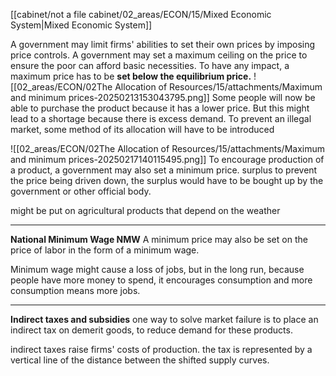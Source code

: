 [[cabinet/not a file cabinet/02_areas/ECON/15/Mixed Economic System|Mixed Economic System]]

A government may limit firms' abilities to set their own prices by imposing price controls. 
A government may set a maximum ceiling on the price to ensure the poor can afford basic necessities. To have any impact, a maximum price has to be **set below the equilibrium price.**
![[02_areas/ECON/02The Allocation of Resources/15/attachments/Maximum and minimum prices-20250213153043795.png]]
Some people will now be able to purchase the product because it has a lower price. But this might lead to a shortage because there is excess demand.
To prevent an illegal market, some method of its allocation will have to be introduced


![[02_areas/ECON/02The Allocation of Resources/15/attachments/Maximum and minimum prices-20250217140115495.png]]
To encourage production of a product, a government may also set a minimum price.
surplus
to prevent the price being driven down, the surplus would have to be bought up by the government or other official body.

might be put on agricultural products that depend on the weather


---
**National Minimum Wage NMW**
A minimum price may also be set on the price of labor in the form of a minimum wage.

Minimum wage might cause a loss of jobs, but in the long run, because people have more money to spend, it encourages consumption and more consumption means more jobs.

---
**Indirect taxes and subsidies**
one way to solve market failure is to place an indirect tax on demerit goods, to reduce demand for these products.

indirect taxes raise firms' costs of production. 
the tax is represented by a vertical line of the distance between the shifted supply curves.
